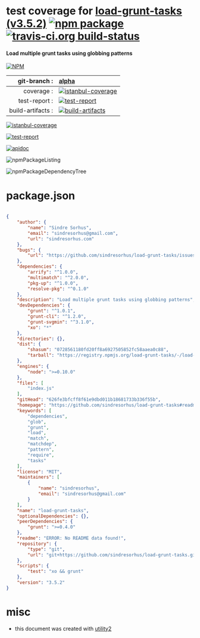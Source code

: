 # test coverage for  [load-grunt-tasks (v3.5.2)](https://github.com/sindresorhus/load-grunt-tasks#readme)  [![npm package](https://img.shields.io/npm/v/npmtest-load-grunt-tasks.svg?style=flat-square)](https://www.npmjs.org/package/npmtest-load-grunt-tasks) [![travis-ci.org build-status](https://api.travis-ci.org/npmtest/node-npmtest-load-grunt-tasks.svg)](https://travis-ci.org/npmtest/node-npmtest-load-grunt-tasks)
#### Load multiple grunt tasks using globbing patterns

[![NPM](https://nodei.co/npm/load-grunt-tasks.png?downloads=true)](https://www.npmjs.com/package/load-grunt-tasks)

| git-branch : | [alpha](https://github.com/npmtest/node-npmtest-load-grunt-tasks/tree/alpha)|
|--:|:--|
| coverage : | [![istanbul-coverage](https://npmtest.github.io/node-npmtest-load-grunt-tasks/build/coverage.badge.svg)](https://npmtest.github.io/node-npmtest-load-grunt-tasks/build/coverage.html/index.html)|
| test-report : | [![test-report](https://npmtest.github.io/node-npmtest-load-grunt-tasks/build/test-report.badge.svg)](https://npmtest.github.io/node-npmtest-load-grunt-tasks/build/test-report.html)|
| build-artifacts : | [![build-artifacts](https://npmtest.github.io/node-npmtest-load-grunt-tasks/glyphicons_144_folder_open.png)](https://github.com/npmtest/node-npmtest-load-grunt-tasks/tree/gh-pages/build)|

[![istanbul-coverage](https://npmtest.github.io/node-npmtest-load-grunt-tasks/build/screenCapture.buildCustomOrg.browser.coverage.html.png)](https://npmtest.github.io/node-npmtest-load-grunt-tasks/build/coverage.html/index.html)

[![test-report](https://npmtest.github.io/node-npmtest-load-grunt-tasks/build/screenCapture.buildCustomOrg.browser.%252Fhome%252Ftravis%252Fbuild%252Fnpmtest%252Fnode-npmtest-load-grunt-tasks%252Ftmp%252Fbuild%252Ftest-report.html.png)](https://npmtest.github.io/node-npmtest-load-grunt-tasks/build/test-report.html)

[![apidoc](https://npmdoc.github.io/node-npmdoc-load-grunt-tasks/build/screenCapture.buildApidoc.browser.%252Fhome%252Ftravis%252Fbuild%252Fnpmdoc%252Fnode-npmdoc-load-grunt-tasks%252Ftmp%252Fbuild%252Fapidoc.html.png)](https://npmdoc.github.io/node-npmdoc-load-grunt-tasks/build/apidoc.html)

![npmPackageListing](https://npmtest.github.io/node-npmtest-load-grunt-tasks/build/screenCapture.npmPackageListing.svg)

![npmPackageDependencyTree](https://npmtest.github.io/node-npmtest-load-grunt-tasks/build/screenCapture.npmPackageDependencyTree.svg)



# package.json

```json

{
    "author": {
        "name": "Sindre Sorhus",
        "email": "sindresorhus@gmail.com",
        "url": "sindresorhus.com"
    },
    "bugs": {
        "url": "https://github.com/sindresorhus/load-grunt-tasks/issues"
    },
    "dependencies": {
        "arrify": "^1.0.0",
        "multimatch": "^2.0.0",
        "pkg-up": "^1.0.0",
        "resolve-pkg": "^0.1.0"
    },
    "description": "Load multiple grunt tasks using globbing patterns",
    "devDependencies": {
        "grunt": "^1.0.1",
        "grunt-cli": "^1.2.0",
        "grunt-svgmin": "^3.1.0",
        "xo": "*"
    },
    "directories": {},
    "dist": {
        "shasum": "0728561180fd20ff8a6927505852fc58aaea0c88",
        "tarball": "https://registry.npmjs.org/load-grunt-tasks/-/load-grunt-tasks-3.5.2.tgz"
    },
    "engines": {
        "node": ">=0.10.0"
    },
    "files": [
        "index.js"
    ],
    "gitHead": "626fe3bfcff8f61e9dbd011b18681733b336f55b",
    "homepage": "https://github.com/sindresorhus/load-grunt-tasks#readme",
    "keywords": [
        "dependencies",
        "glob",
        "grunt",
        "load",
        "match",
        "matchdep",
        "pattern",
        "require",
        "tasks"
    ],
    "license": "MIT",
    "maintainers": [
        {
            "name": "sindresorhus",
            "email": "sindresorhus@gmail.com"
        }
    ],
    "name": "load-grunt-tasks",
    "optionalDependencies": {},
    "peerDependencies": {
        "grunt": ">=0.4.0"
    },
    "readme": "ERROR: No README data found!",
    "repository": {
        "type": "git",
        "url": "git+https://github.com/sindresorhus/load-grunt-tasks.git"
    },
    "scripts": {
        "test": "xo && grunt"
    },
    "version": "3.5.2"
}
```



# misc
- this document was created with [utility2](https://github.com/kaizhu256/node-utility2)
